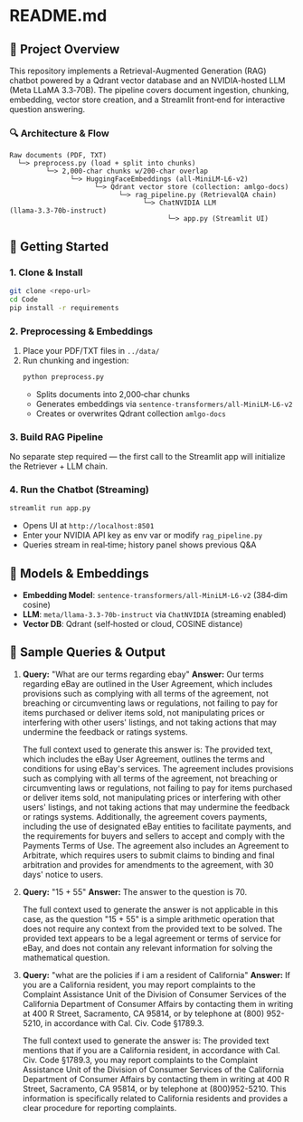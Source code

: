 # README.md

## 📖 Project Overview

This repository implements a Retrieval-Augmented Generation (RAG) chatbot powered by a Qdrant vector database and an NVIDIA-hosted LLM (Meta LLaMA 3.3‑70B). The pipeline covers document ingestion, chunking, embedding, vector store creation, and a Streamlit front‑end for interactive question answering.

### 🔍 Architecture & Flow

```
Raw documents (PDF, TXT)
  └─> preprocess.py (load + split into chunks)
         └─> 2,000‑char chunks w/200‑char overlap
               └─> HuggingFaceEmbeddings (all‑MiniLM‑L6‑v2)
                     └─> Qdrant vector store (collection: amlgo‑docs)
                           └─> rag_pipeline.py (RetrievalQA chain)
                                 └─> ChatNVIDIA LLM (llama‑3.3‑70b‑instruct)
                                       └─> app.py (Streamlit UI)
```

## 🚀 Getting Started

### 1. Clone & Install

```bash
git clone <repo-url>
cd Code
pip install -r requirements
```

### 2. Preprocessing & Embeddings

1. Place your PDF/TXT files in `../data/`
2. Run chunking and ingestion:
   ```bash
   python preprocess.py
   ```
   - Splits documents into 2,000‑char chunks
   - Generates embeddings via `sentence‑transformers/all‑MiniLM‑L6‑v2`
   - Creates or overwrites Qdrant collection `amlgo‑docs`

### 3. Build RAG Pipeline

No separate step required — the first call to the Streamlit app will initialize the Retriever + LLM chain.

### 4. Run the Chatbot (Streaming)

```bash
streamlit run app.py
```

- Opens UI at `http://localhost:8501`
- Enter your NVIDIA API key as env var or modify `rag_pipeline.py`
- Queries stream in real‑time; history panel shows previous Q&A

## 🤖 Models & Embeddings

- **Embedding Model**: `sentence‑transformers/all‑MiniLM‑L6‑v2` (384‑dim cosine)
- **LLM**: `meta/llama‑3.3‑70b‑instruct` via `ChatNVIDIA` (streaming enabled)
- **Vector DB**: Qdrant (self‑hosted or cloud, COSINE distance)

## 🎯 Sample Queries & Output

1. **Query:** "What are our terms regarding ebay"
   **Answer:** Our terms regarding eBay are outlined in the User Agreement, which includes provisions such as complying with all terms of the agreement, not breaching or circumventing laws or regulations, not failing to pay for items purchased or deliver items sold, not manipulating prices or interfering with other users' listings, and not taking actions that may undermine the feedback or ratings systems.

   The full context used to generate this answer is: The provided text, which includes the eBay User Agreement, outlines the terms and conditions for using eBay's services. The agreement includes provisions such as complying with all terms of the agreement, not breaching or circumventing laws or regulations, not failing to pay for items purchased or deliver items sold, not manipulating prices or interfering with other users' listings, and not taking actions that may undermine the feedback or ratings systems. Additionally, the agreement covers payments, including the use of designated eBay entities to facilitate payments, and the requirements for buyers and sellers to accept and comply with the Payments Terms of Use. The agreement also includes an Agreement to Arbitrate, which requires users to submit claims to binding and final arbitration and provides for amendments to the agreement, with 30 days' notice to users.

2. **Query:** "15 + 55"
   **Answer:** The answer to the question is 70.

   The full context used to generate the answer is not applicable in this case, as the question "15 + 55" is a simple arithmetic operation that does not require any context from the provided text to be solved. The provided text appears to be a legal agreement or terms of service for eBay, and does not contain any relevant information for solving the mathematical question.

3. **Query:** "what are the policies if i am a resident of California"
   **Answer:** If you are a California resident, you may report complaints to the Complaint Assistance Unit of the Division of Consumer Services of the California Department of Consumer Affairs by contacting them in writing at 400 R Street, Sacramento, CA 95814, or by telephone at (800) 952-5210, in accordance with Cal. Civ. Code §1789.3. 
   
   The full context used to generate the answer is: The provided text mentions that if you are a California resident, in accordance with Cal. Civ. Code §1789.3, you may report complaints to the Complaint Assistance Unit of the Division of Consumer Services of the California Department of Consumer Affairs by contacting them in writing at 400 R Street, Sacramento, CA 95814, or by telephone at (800)952-5210. This information is specifically related to California residents and provides a clear procedure for reporting complaints.

